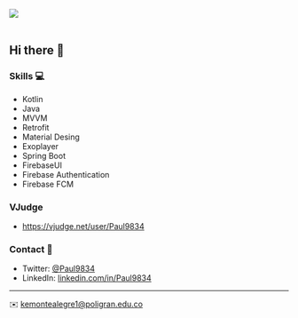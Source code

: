 <img src= "https://i.imgur.com/TMD2YRv.png"></img>
<br>
<br>

## Hi there 👋

### Skills 💻
- Kotlin
- Java
- MVVM
- Retrofit
- Material Desing
- Exoplayer
- Spring Boot
- FirebaseUI
- Firebase Authentication 
- Firebase FCM

### VJudge 
- https://vjudge.net/user/Paul9834

### Contact 📮
- Twitter: [@Paul9834](https://twitter.com/Paul9834)
- LinkedIn: [linkedin.com/in/Paul9834](https://in.linkedin.com/in/Paul9834)
---
✉️ kemontealegre1@poligran.edu.co
